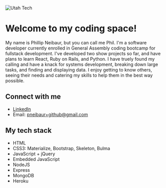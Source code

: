 ![Utah Tech](https://i.imgur.com/qkJU5nh.jpg)

# Welcome to my coding space! 

My name is Phillip Neibaur, but you can call me Phil. I'm a software developer 
currently enrolled in General Assembly coding bootcamp for fullstack development. I've developed two show projects so far, and have plans to learn React, Ruby on Rails, and Python. I have truely found my calling and have a knack for systems development, breaking down large tasks, and finding and displaying data. I enjoy getting to know others, seeing their needs and catering my skills to help them in the best way possible. 

## Connect with me
- [LinkedIn](https://www.linkedin.com/in/phillip-neibaur/)
- Email: pneibaur+github@gmail.com


## My tech stack

- HTML
- CSS3: Materialize, Bootstrap, Skeleton, Bulma
- JavaScript + jQuery
- Embedded JavaScript
- NodeJS
- Express
- MongoDB
- Heroku
